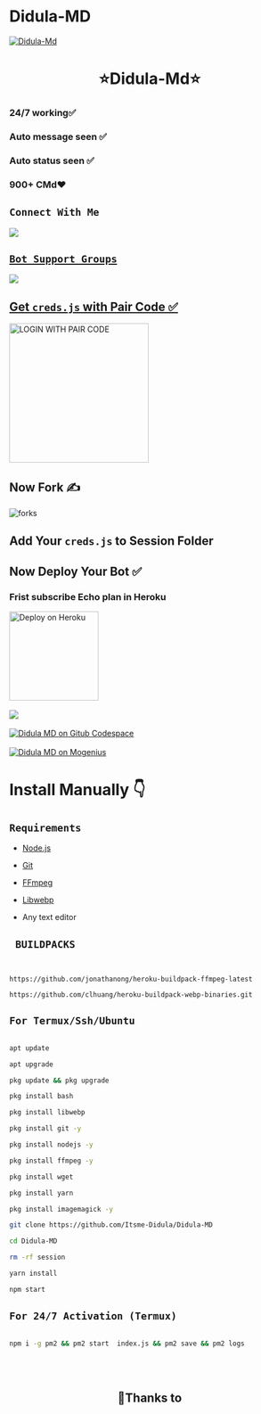 # Didula-MD
<a href="https://ibb.co/pQNpmwN"><img src="https://telegra.ph/file/f18ca7906dbdcd90b01be.jpg" alt="Didula-Md" border="0"></a>
<h1 align="center">⭐Didula-Md⭐<br></h1>

### 24/7 working✅
### Auto message seen ✅
### Auto status seen ✅
### 900+ CMd❤️


## ```Connect With Me```

<p align="center">

<a href="https://api.whatsapp.com/send?phone=94741671668&text=𝘩𝘦𝘭𝘭𝘰+𝘮𝘢𝘴𝘵𝘦𝘳"><img src="https://img.shields.io/badge/Contact Didula-25D366?style=for-the-badge&logo=whatsapp&logoColor=white" />

</p>



## ```Bot Support Groups```
<p align="center">

<a href="https://whatsapp.com/channel/0029VaPozTkJpe8g48ocXS1Z"><img src="https://img.shields.io/badge/Join support group-25D366?style=for-the-badge&logo=whatsapp&logoColor=white" />

</p>


## Get `creds.js` with Pair Code ✅
<a href="https://replit.com/@BandaraAkarsha/Didula-MD?s=app"><img src="https://img.shields.io/badge/LOGIN%20WITH-PAIR%20CODE-blue" alt="LOGIN WITH PAIR CODE" width="250"></a>

## Now Fork ✍️
![forks](https://img.shields.io/github/forks/Itsme-Didula/Didula-MD?label=Forks&style=social)

## Add Your `creds.js` to Session Folder

## Now Deploy Your Bot ✅

### Frist subscribe Echo plan in Heroku


<a href="https://dashboard.heroku.com/new?button-url=https://github.com/Itsme-Didula/Didula-MD&template=https://github.com/Itsme-Didula/Didula-MD.git">
    <img src="https://www.herokucdn.com/deploy/button.png" width="160px" alt="Deploy on Heroku" >
    </a>

<br>
<br>
<a href="https://railway.app/new"><img src="https://railway.app/button.svg" />
<br>
<br>
  <a href="https://github.com/codespaces/new"><img title="Didula MD on Gitub Codespace" src="https://img.shields.io/badge/DEPLOY CODESPACE-h?color=black&style=for-the-badge&logo=visualstudiocode" />
</a>
  <br>
<br>
  <a href="https://studio.mogenius.com/studio/cloud-space/cloud-space-overview"><img title="Didula MD on Mogenius" src="https://img.shields.io/badge/DEPLOY MOGENIUS-h?color=blue&style=for-the-badge&logo=genius"></a>
</a>

# Install Manually 👇

## `Requirements`

* [Node.js](https://nodejs.org/en/)

* [Git](https://git-scm.com/downloads)

* [FFmpeg](https://github.com/BtbN/FFmpeg-Builds/releases/download/autobuild-2020-12-08-13-03/ffmpeg-n4.3.1-26-gca55240b8c-win64-gpl-4.3.zip)

* [Libwebp](https://developers.google.com/speed/webp/download)

* Any text editor

## ` BUILDPACKS`

```


https://github.com/jonathanong/heroku-buildpack-ffmpeg-latest

https://github.com/clhuang/heroku-buildpack-webp-binaries.git

```

## `For Termux/Ssh/Ubuntu`

```bash

apt update

apt upgrade

pkg update && pkg upgrade

pkg install bash

pkg install libwebp

pkg install git -y

pkg install nodejs -y 

pkg install ffmpeg -y 

pkg install wget

pkg install yarn

pkg install imagemagick -y

git clone https://github.com/Itsme-Didula/Didula-MD

cd Didula-MD

rm -rf session

yarn install

npm start

```

## `For 24/7 Activation (Termux)`

```bash

npm i -g pm2 && pm2 start  index.js && pm2 save && pm2 logs

```
<br>
<br>
 <h2 align="center"> 🔖Thanks to
</h2>
